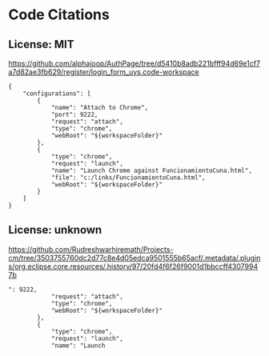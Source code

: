 # Code Citations

## License: MIT
https://github.com/alphajoop/AuthPage/tree/d5410b8adb221bfff94d69e1cf7a7d82ae3fb629/register/login_form_uvs.code-workspace

```
{
    "configurations": [
        {
            "name": "Attach to Chrome",
            "port": 9222,
            "request": "attach",
            "type": "chrome",
            "webRoot": "${workspaceFolder}"
        },
        {
            "type": "chrome",
            "request": "launch",
            "name": "Launch Chrome against FuncionamientoCuna.html",
            "file": "c:/links/FuncionamientoCuna.html",
            "webRoot": "${workspaceFolder}"
        }
    ]
}
```

## License: unknown
https://github.com/Rudreshwarhiremath/Projects-cm/tree/3503755760dc2d77c8e4d05edca9501555b65acf/.metadata/.plugins/org.eclipse.core.resources/.history/97/20fd4f6f26f9001d1bbccff43079947b

```
": 9222,
            "request": "attach",
            "type": "chrome",
            "webRoot": "${workspaceFolder}"
        },
        {
            "type": "chrome",
            "request": "launch",
            "name": "Launch
```

